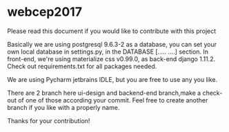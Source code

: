 # webcep2017

Please read this document if you would like to contribute with this project

Basically we are using postgresql 9.6.3-2 as a database, you can set your own local database in settings.py, in the DATABASE [.....
....] section. In front-end, we're using materialize css v0.99.0, as back-end django 1.11.2. Check out requirements.txt for all packages
needed.

We are using Pycharm jetbrains IDLE, but you are free to use any you like.

There are 2 branch here ui-design and backend-end branch,make a check-out of one of those according your commit. Feel free to create 
another branch if you like with a properly name. 

Thanks for your contribution!

